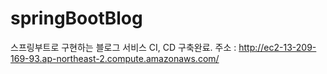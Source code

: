 # springBootBlog
스프링부트로 구현하는 블로그 서비스
CI, CD 구축완료.
    주소 : http://ec2-13-209-169-93.ap-northeast-2.compute.amazonaws.com/
